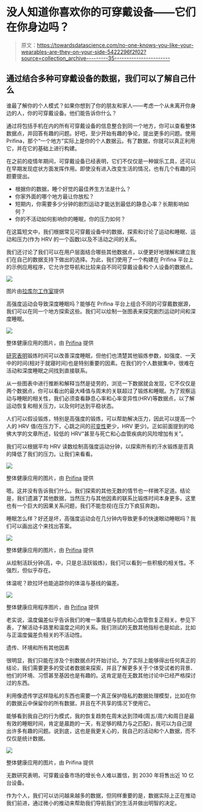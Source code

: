 # 没人知道你喜欢你的可穿戴设备——它们在你身边吗？

> 原文：<https://towardsdatascience.com/no-one-knows-you-like-your-wearables-are-they-on-your-side-5422296f2f02?source=collection_archive---------35----------------------->

## 通过结合多种可穿戴设备的数据，我们可以了解自己什么

谁最了解你的个人模式？如果你想到了你的朋友和家人——考虑一个从未离开你身边的人，你的可穿戴设备。他们能告诉你什么？

通过将包括手机在内的所有可穿戴设备的信息整合到同一个地方，你可以查看整体数据点，并回答有趣的问题。好吧，至少开始有趣的争论，提出更多的问题。使用 Prifina，那个“一个地方”实际上是你的个人数据云。有了数据，你就可以真正利用它，并在它的基础上进行构建。

在之前的疫情年期间，可穿戴设备已经表明，它们不仅仅是一种娱乐工具，还可以在早期发现症状方面发挥作用。即使没有进入改变生活的情况，也有几个有趣的问题要提出。

*   根据你的数据，睡个好觉的最佳养生方法是什么？
*   你家外面的哪个地方最让你放松？
*   短期内，你需要多少分钟的剧烈运动才能达到最低的静息心率？长期影响如何？
*   你的不活动如何影响你的睡眠，你的压力如何？

在这篇短文中，我们根据常见可穿戴设备中的数据，探索和讨论了运动和睡眠、运动和压力(作为 HRV 的一个函数)以及不活动之间的关系。

我们还讨论了我们可以在用户层面结合哪些其他数据点，以便更好地理解和建立我们在自己的数据支持下做出的选择。为此，我们使用了一个构建在 Prifina 平台上的示例应用程序，它允许您导航和比较来自不同可穿戴设备和个人设备的数据点。

![](img/49d054a333c9a22de506a41d81abb0f2.png)

图片由[拉库尔工作室](https://medium.com/prifina/variance-in-data-from-oura-ring-and-fitbit-whos-right-4e4b8861c78a)提供

高强度运动会导致深度睡眠吗？能够在 Prifina 平台上组合不同的可穿戴数据源，我们可以在同一个地方探索这些。我们可以绘制一张图表来探究剧烈运动时间和深度睡眠。

![](img/d2c3f08123f0114d4e07ab486acdefca.png)

整体健康应用的图片，由 [Prifina](http://www.prifina.com) 提供

[研究表明](https://www.hopkinsmedicine.org/health/wellness-and-prevention/exercising-for-better-sleep)锻炼时间可以改善深度睡眠，但他们也清楚其他锻炼参数，如强度、一天中的时间(相对于就寝时间)也是特别重要的因素。在我们的个人数据集中，很难在活动和深度睡眠之间找到直接联系。

从一些图表中进行推断和解释当然是徒劳的，浏览一下数据就会发现，它不仅仅是两个数据点，你可以看出的最大峰值与周末的关联超过了锻炼和睡眠。为了观察运动与睡眠的相关性，我们必须查看静息心率和心率变异性(HRV)等数据点，以了解运动恢复和相关压力，以及何时达到平稳状态。

人们可以假设锻炼，特别是高强度的锻炼，可以帮助解决压力，因此可以提高一个人的 HRV 值(在压力下，心跳之间的[可变性](https://www.health.harvard.edu/blog/heart-rate-variability-new-way-track-well-2017112212789)更少，HRV 更少)。正如前面提到的哈佛大学的文章所述，较低的 HRV“甚至与死亡和心血管疾病的风险增加有关”。

我们可以根据平均 HRV 读数绘制高强度运动分钟，以探索所有的汗水锻炼是否真的降低了我们的压力。让我们来看看。

![](img/5dd6a71a53e2d6b10f8da5d53a6e5c46.png)

整体健康应用的图片，由 [Prifina](http://www.prifina.com) 提供

嗯。这并没有告诉我们什么。我们探索的其他无数的情节也一样微不足道。结论是，我们遗漏了其他数据，当然压力与其他因素的联系比锻炼时间本身更多。这里也有一个巨大的因果关系问题，我们不能忽视(在压力下疯狂奔跑)。

睡眠怎么样？好还是坏，高强度运动会在几分钟内导致更多的快速眼动睡眠吗？我们可以画出这个来找出答案。

![](img/532865da1383bbd0f0d1ca3f364f0d91.png)

整体健康应用的图片，由 [Prifina](http://www.prifina.com) 提供

从绘制活跃分钟(高，中，只是总活跃锻炼)，我们可以看到一些积极的相关性。不强烈，但似乎存在。

体温呢？欧拉环也能追踪你的体温与基线的偏差。

![](img/4cf8da0dcad86ce95275b2b1928eb07f.png)

整体健康应用程序图片，由 [Prifina](http://www.prifina.com) 提供

老实说，温度偏差似乎告诉我们的唯一事情是与肌肉和心血管恢复正相关。参见下表，了解活动卡路里和温度之间的关系。我们测试的无数其他指标也是如此，比如与正温度偏差负相关的不活动性。

遗传、环境和所有其他因素

很明显，我们只能在涉及个别数据点时开始讨论。为了实际上能够得出任何真正的结论，我们需要更多的受试者数据来探索，并且了解更多关于个体受试者的背景、他们的环境、习惯甚至基因也是有趣的。这肯定是在无数其他讨论中已经严格探讨过的东西。

利用像遗传学这样隐私的东西也需要一个真正保护隐私的数据处理模型，比如在你的数据云中保留你的所有数据，并且在不共享的情况下使用它。

能够看到我自己的行为模式，我的恢复趋势在周末达到顶峰(周五/周六和周日是最有效的睡眠时间，肯定是晨跑的一天，有足够的精力与之匹配)，我可以为自己提出许多有趣的问题。说到底，这也是我更关心的，我自己的活动和个人数据，而不仅仅是统计数据。

![](img/8049d9d4263b8482bcd282579e3f66bd.png)

整体健康应用的图片，由 Prifina 提供

无数研究表明，可穿戴设备市场的增长令人难以置信，到 2030 年将售出近 10 亿台设备。

作为个人，我们可以访问越来越多的数据，但同样重要的是，数据实际上正在推动我们前进，通过微小的推动来帮助我们导航我们的生活并做出明智的决定。
